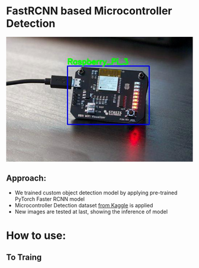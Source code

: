 # FastRCNN based Microcontroller Detection
![](https://github.com/Shahrullo/FastRCNN_based_Microcontroller_Detection/blob/main/test_predictions/4.jpg)

## Approach:
  * We trained custom object detection model by applying pre-trained PyTorch Faster RCNN model
  * Microcontroller Detection dataset [from Kaggle](https://www.kaggle.com/tannergi/microcontroller-detection) is applied 
  * New images are tested at last, showing the inference of model

# How to use:
## To Traing
